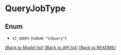 # QueryJobType

## Enum


* `V2_QUERY` (value: `"V2Query"`)


[[Back to Model list]](../README.md#documentation-for-models) [[Back to API list]](../README.md#documentation-for-api-endpoints) [[Back to README]](../README.md)



